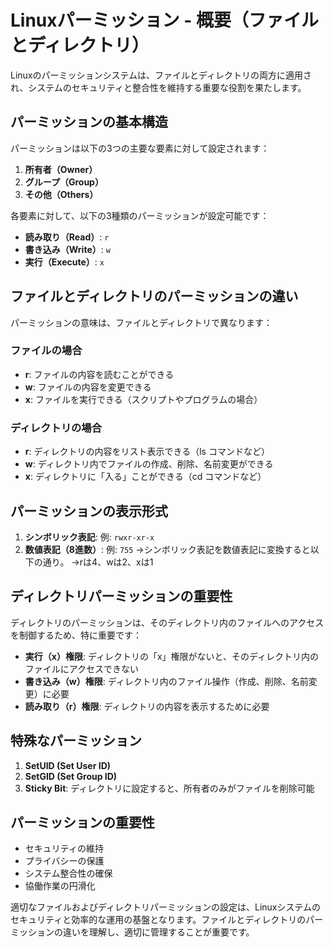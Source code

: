 # Linuxパーミッション - 概要（ファイルとディレクトリ）

Linuxのパーミッションシステムは、ファイルとディレクトリの両方に適用され、システムのセキュリティと整合性を維持する重要な役割を果たします。

## パーミッションの基本構造

パーミッションは以下の3つの主要な要素に対して設定されます：

1. **所有者（Owner）**
2. **グループ（Group）**
3. **その他（Others）**

各要素に対して、以下の3種類のパーミッションが設定可能です：

- **読み取り（Read）**: `r`
- **書き込み（Write）**: `w`
- **実行（Execute）**: `x`

## ファイルとディレクトリのパーミッションの違い

パーミッションの意味は、ファイルとディレクトリで異なります：

### ファイルの場合
- **r**: ファイルの内容を読むことができる
- **w**: ファイルの内容を変更できる
- **x**: ファイルを実行できる（スクリプトやプログラムの場合）

### ディレクトリの場合
- **r**: ディレクトリの内容をリスト表示できる（ls コマンドなど）
- **w**: ディレクトリ内でファイルの作成、削除、名前変更ができる
- **x**: ディレクトリに「入る」ことができる（cd コマンドなど）

## パーミッションの表示形式

1. **シンボリック表記**: 例: `rwxr-xr-x`
2. **数値表記（8進数）**: 例: `755`
	→シンボリック表記を数値表記に変換すると以下の通り。
	  →rは4、wは2、xは1

## ディレクトリパーミッションの重要性

ディレクトリのパーミッションは、そのディレクトリ内のファイルへのアクセスを制御するため、特に重要です：

- **実行（x）権限**: ディレクトリの「x」権限がないと、そのディレクトリ内のファイルにアクセスできない
- **書き込み（w）権限**: ディレクトリ内のファイル操作（作成、削除、名前変更）に必要
- **読み取り（r）権限**: ディレクトリの内容を表示するために必要

## 特殊なパーミッション

1. **SetUID (Set User ID)**
2. **SetGID (Set Group ID)**
3. **Sticky Bit**: ディレクトリに設定すると、所有者のみがファイルを削除可能

## パーミッションの重要性

- セキュリティの維持
- プライバシーの保護
- システム整合性の確保
- 協働作業の円滑化

適切なファイルおよびディレクトリパーミッションの設定は、Linuxシステムのセキュリティと効率的な運用の基盤となります。ファイルとディレクトリのパーミッションの違いを理解し、適切に管理することが重要です。
